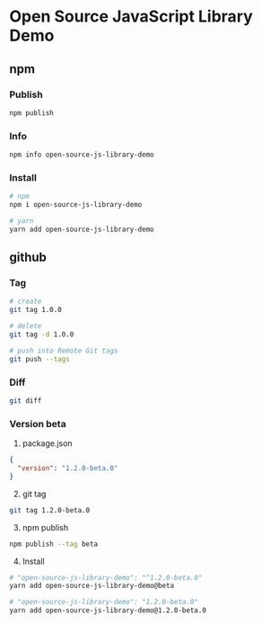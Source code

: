 # Open Source JavaScript Library Demo

## npm

### Publish

```bash
npm publish
```

### Info

```bash
npm info open-source-js-library-demo
```

### Install

```bash
# npm
npm i open-source-js-library-demo

# yarn
yarn add open-source-js-library-demo
```

## github

### Tag

```bash
# create
git tag 1.0.0

# delete
git tag -d 1.0.0

# push into Remote Git tags
git push --tags
```

### Diff

```bash
git diff
```

### Version beta

1. package.json
```json
{
  "version": "1.2.0-beta.0"
}
```

2. git tag
```bash
git tag 1.2.0-beta.0
```

3. npm publish
```bash
npm publish --tag beta
```

4. Install
```bash
# "open-source-js-library-demo": "^1.2.0-beta.0"
yarn add open-source-js-library-demo@beta

# "open-source-js-library-demo": "1.2.0-beta.0"
yarn add open-source-js-library-demo@1.2.0-beta.0
```
